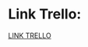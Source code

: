 # Link Trello:

[LINK TRELLO](https://trello.com/b/LuuhhQwA/grupo6-componentescomputadorassprint4 "LINK TRELLO")
